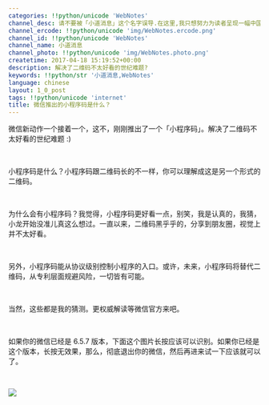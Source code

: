```yaml
---
categories: !!python/unicode 'WebNotes'
channel_desc: 请不要被「小道消息」这个名字误导.在这里,我只想努力为读者呈现一幅中国互联网的清明上河图.
channel_ercode: !!python/unicode 'img/WebNotes.ercode.png'
channel_id: !!python/unicode 'WebNotes'
channel_name: 小道消息
channel_photo: !!python/unicode 'img/WebNotes.photo.png'
createtime: 2017-04-18 15:19:52+00:00
description: 解决了二维码不太好看的世纪难题?
keywords: !!python/str '小道消息,WebNotes'
language: chinese
layout: 1_0_post
tags: !!python/unicode 'internet'
title: 微信推出的小程序码是什么？
---
```

<div class="rich_media_content" id="js_content">
<p>
         微信新动作一个接着一个，这不，刚刚推出了一个「小程序码」。解决了二维码不太好看的世纪难题 :)
        </p>
<p>
<br/>
</p>
<p>
         小程序码是什么？小程序码跟二维码长的不一样，你可以理解成这是另一个形式的二维码。
         <br/>
</p>
<p>
<br/>
</p>
<p>
         为什么会有小程序码？我觉得，小程序码更好看一点，别笑，我是认真的，我猜，小龙开始没准儿真这么想过。一直以来，二维码黑乎乎的，分享到朋友圈，视觉上并不太好看。
        </p>
<p>
<br/>
</p>
<p>
         另外，小程序码能从协议级别控制小程序的入口。或许，未来，小程序码将替代二维码，从专利层面规避风险，一切皆有可能。
        </p>
<p>
<br/>
</p>
<p>
         当然，这些都是我的猜测。更权威解读等微信官方来吧。
        </p>
<p>
<br/>
</p>
<p>
         如果你的微信已经是 6.5.7 版本，下面这个图片长按应该可以识别。如果你已经是这个版本，长按无效果，那么，彻底退出你的微信，然后再进来试一下应该就可以了。
        </p>
<p>
<br/>
</p>
<p>
<img data-ratio="1.7777777777777777" data-s="300,640" data-src="" data-type="jpeg" data-w="720" src="{{ '/img/ow5rEn8QGlHSZibC5POsFDNCHFia6uyfVOLIjJlr5mnoNIicNnHMlb91rc72Mkp4bOkPSAdugoDb1lObf5wDHwklA.jpeg' | prepend: site.img | replace: '//','/' }}"/>
</p>
<p>
<br/>
</p>
</div>
